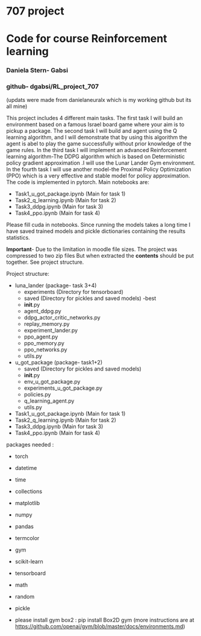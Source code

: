 # 707 project
# Code for course Reinforcement learning
### Daniela Stern- Gabsi

### github- dgabsi/RL_project_707

(updats were made from danielaneuralx which is my working github but its all mine)

This project includes 4 different main tasks. The first task I will build an environment based on a famous Israel board game 
where your aim is to pickup a package. The second task I will build and agent using the Q learning algorithm, and I will 
demonstrate that by using this algorithm the agent is abel to play the game successfully without prior knowledge of the game rules.
In the third task I will implement an advanced Reinforcement learning algorithm-The DDPG algorithm which is based on Deterministic policy gradient approximation
.I will use the Lunar Lander Gym environment. In the fourth task I will use another model-the Proximal Policy Optimization (PPO) 
which is a very effective and stable model for policy approximation.
The code is implemented in pytorch.
Main notebooks are:
- Task1_u_got_package.ipynb (Main for task 1) 
- Task2_q_learning.ipynb (Main for task 2)
- Task3_ddpg.ipynb (Main for task 3)
- Task4_ppo.ipynb (Main for task 4)

Please fill cuda in  notebooks.
Since running the models takes a long time I have saved trained models and pickle dictionaries containing the results statistics.

**Important**- Due to the limitation in moodle file sizes. The project was compressed to two zip files
But when extracted the **contents** should be put together. See project structure.


Project structure:
- luna_lander (package- task 3+4)
    - experiments (Directory for tensorboard)
    - saved (Directory for pickles and saved models)
      -best
    - __init__.py
    - agent_ddpg.py
    - ddpg_actor_critic_networks.py
    - replay_memory.py
    - experiment_lander.py
    - ppo_agent.py
    - ppo_memory.py
    - ppo_networks.py 
    - utils.py
- u_got_package (package- task1+2)
    - saved (Directory for pickles and saved models)
    - __init__.py 
    - env_u_got_package.py 
    - experiments_u_got_package.py
    - policies.py
    - q_learning_agent.py
    - utils.py 
- Task1_u_got_package.ipynb (Main for task 1)
- Task2_q_learning.ipynb (Main for task 2)
- Task3_ddpg.ipynb (Main for task 3)
- Task4_ppo.ipynb (Main for task 4)

packages needed :
- torch
- datetime
- time
- collections
- matplotlib
- numpy
- pandas
- termcolor
- gym
- scikit-learn
- tensorboard
- math
- random
- pickle

- please install gym box2 : pip install Box2D gym
  (more instructions are at https://github.com/openai/gym/blob/master/docs/environments.md)